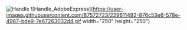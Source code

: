 ![Handle](https://user-images.githubusercontent.com/87572723/229592216-d4319f09-f6cd-40f6-a808-da9785cc7857.png)
![Handle_AdobeExpress](https://user-images.githubusercontent.com/87572723/229611492-876c53e6-578e-4967-bde9-7e67263032d4.gif width="250" height="250")
